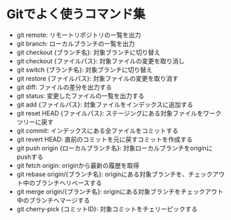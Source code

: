 # Gitでよく使うコマンド集

- git remote: リモートリポジトリの一覧を出力
- git branch: ローカルブランチの一覧を出力
- git checkout {ブランチ名}: 対象ブランチに切り替え
- git checkout {ファイルパス}: 対象ファイルの変更を取り消し
- git switch {ブランチ名}: 対象ブランチに切り替え
- git restore {ファイルパス}: 対象ファイルの変更を取り消す
- git diff: ファイルの差分を出力する
- git status: 変更したファイルの一覧を出力する
- git add {ファイルパス}: 対象ファイルをインデックスに追加する
- git reset HEAD {ファイルパス}: ステージングにある対象ファイルをワークツリーに戻す
- git commit: インデックスにある全ファイルをコミットする
- git revert HEAD: 直前のコミットを元に戻すコミットを作成する
- git push origin {ローカルブランチ名}: 対象ローカルブランチをoriginにpushする
- git fetch origin: originから最新の履歴を取得
- git rebase origin/{ブランチ名}: originにある対象ブランチを、チェックアウト中のブランチへリベースする
- git merge origin/{ブランチ名}: originにある対象ブランチをチェックアウト中のブランチへマージする
- git cherry-pick {コミットID}: 対象コミットをチェリーピックする